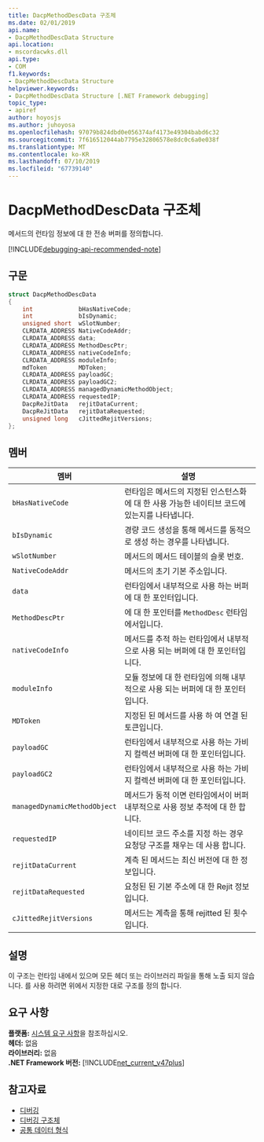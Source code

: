 ```yaml
---
title: DacpMethodDescData 구조체
ms.date: 02/01/2019
api.name:
- DacpMethodDescData Structure
api.location:
- mscordacwks.dll
api.type:
- COM
f1.keywords:
- DacpMethodDescData Structure
helpviewer.keywords:
- DacpMethodDescData Structure [.NET Framework debugging]
topic_type:
- apiref
author: hoyosjs
ms.author: juhoyosa
ms.openlocfilehash: 97079b824dbd0e056374af4173e49304babd6c32
ms.sourcegitcommit: 7f616512044ab7795e32806578e8dc0c6a0e038f
ms.translationtype: MT
ms.contentlocale: ko-KR
ms.lasthandoff: 07/10/2019
ms.locfileid: "67739140"
---
```

# <a name="dacpmethoddescdata-structure"></a>DacpMethodDescData 구조체

메서드의 런타임 정보에 대 한 전송 버퍼를 정의합니다.

[!INCLUDE[debugging-api-recommended-note](../../../../includes/debugging-api-recommended-note.md)]

## <a name="syntax"></a>구문

```cpp
struct DacpMethodDescData
{
    int             bHasNativeCode;
    int             bIsDynamic;
    unsigned short  wSlotNumber;
    CLRDATA_ADDRESS NativeCodeAddr;
    CLRDATA_ADDRESS data;
    CLRDATA_ADDRESS MethodDescPtr;
    CLRDATA_ADDRESS nativeCodeInfo;
    CLRDATA_ADDRESS moduleInfo;
    mdToken         MDToken;
    CLRDATA_ADDRESS payloadGC;
    CLRDATA_ADDRESS payloadGC2;
    CLRDATA_ADDRESS managedDynamicMethodObject;
    CLRDATA_ADDRESS requestedIP;
    DacpReJitData   rejitDataCurrent;
    DacpReJitData   rejitDataRequested;
    unsigned long   cJittedRejitVersions;
};
```

## <a name="members"></a>멤버

| 멤버                       | 설명                                                                                     |
| ---------------------------- | ----------------------------------------------------------------------------------------------- |
| `bHasNativeCode`             | 런타임은 메서드의 지정된 인스턴스화에 대 한 사용 가능한 네이티브 코드에 있는지를 나타냅니다. |
| `bIsDynamic`                 | 경량 코드 생성을 통해 메서드를 동적으로 생성 하는 경우를 나타냅니다.           |
| `wSlotNumber`                | 메서드의 메서드 테이블의 슬롯 번호.                                                   |
| `NativeCodeAddr`             | 메서드의 초기 기본 주소입니다.                                                            |
| `data`                       | 런타임에서 내부적으로 사용 하는 버퍼에 대 한 포인터입니다.                                             |
| `MethodDescPtr`              | 에 대 한 포인터를 `MethodDesc` 런타임에서입니다.                                                     |
| `nativeCodeInfo`             | 메서드를 추적 하는 런타임에서 내부적으로 사용 되는 버퍼에 대 한 포인터입니다.                            |
| `moduleInfo`                 | 모듈 정보에 대 한 런타임에 의해 내부적으로 사용 되는 버퍼에 대 한 포인터입니다.                      |
| `MDToken`                    | 지정된 된 메서드를 사용 하 여 연결 된 토큰입니다.                                                         |
| `payloadGC`                  | 런타임에서 내부적으로 사용 하는 가비지 컬렉션 버퍼에 대 한 포인터입니다.                          |
| `payloadGC2`                 | 런타임에서 내부적으로 사용 하는 가비지 컬렉션 버퍼에 대 한 포인터입니다.                          |
| `managedDynamicMethodObject` | 메서드가 동적 이면 런타임에서이 버퍼 내부적으로 사용 정보 추적에 대 한 합니다.     |
| `requestedIP`                | 네이티브 코드 주소를 지정 하는 경우 요청당 구조를 채우는 데 사용 합니다.                    |
| `rejitDataCurrent`           | 계측 된 메서드는 최신 버전에 대 한 정보입니다.                                   |
| `rejitDataRequested`         | 요청된 된 기본 주소에 대 한 Rejit 정보입니다.                                             |
| `cJittedRejitVersions`       | 메서드는 계측을 통해 rejitted 된 횟수입니다.                           |

## <a name="remarks"></a>설명

이 구조는 런타임 내에서 있으며 모든 헤더 또는 라이브러리 파일을 통해 노출 되지 않습니다. 를 사용 하려면 위에서 지정한 대로 구조를 정의 합니다.

## <a name="requirements"></a>요구 사항
**플랫폼:** [시스템 요구 사항](../../../../docs/framework/get-started/system-requirements.md)을 참조하십시오.  
**헤더:** 없음  
**라이브러리:** 없음  
**.NET Framework 버전:** [!INCLUDE[net_current_v47plus](../../../../includes/net-current-v47plus.md)]  

## <a name="see-also"></a>참고자료

- [디버깅](../../../../docs/framework/unmanaged-api/debugging/index.md)
- [디버깅 구조체](../../../../docs/framework/unmanaged-api/debugging/debugging-structures.md)
- [공통 데이터 형식](../../../../docs/framework/unmanaged-api/common-data-types-unmanaged-api-reference.md)
